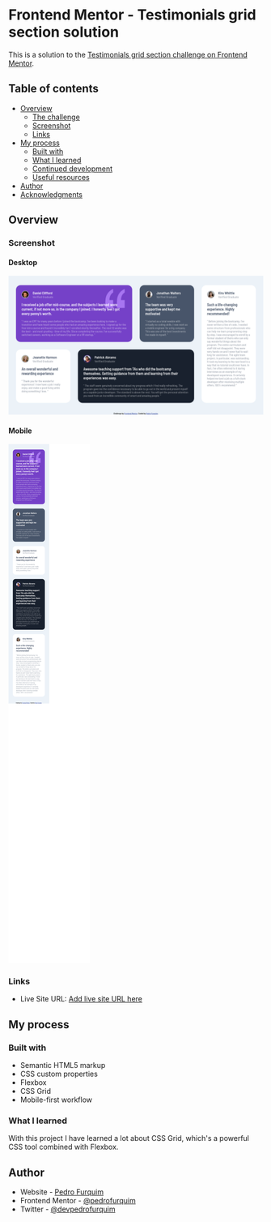 # Frontend Mentor - Testimonials grid section solution

This is a solution to the [Testimonials grid section challenge on Frontend Mentor](https://www.frontendmentor.io/challenges/testimonials-grid-section-Nnw6J7Un7).
## Table of contents

- [Overview](#overview)
  - [The challenge](#the-challenge)
  - [Screenshot](#screenshot)
  - [Links](#links)
- [My process](#my-process)
  - [Built with](#built-with)
  - [What I learned](#what-i-learned)
  - [Continued development](#continued-development)
  - [Useful resources](#useful-resources)
- [Author](#author)
- [Acknowledgments](#acknowledgments)

## Overview

### Screenshot

#### Desktop

![](./images/desktop-screen.png)

#### Mobile

![](./images/mobile-screen.png)

### Links

- Live Site URL: [Add live site URL here](https://your-live-site-url.com)

## My process

### Built with

- Semantic HTML5 markup
- CSS custom properties
- Flexbox
- CSS Grid
- Mobile-first workflow


### What I learned

With this project I have learned a lot about CSS Grid, which's a powerful CSS tool combined with Flexbox.

## Author

- Website - [Pedro Furquim](https://devpedrofurquim.github.io/)
- Frontend Mentor - [@pedrofurquim](https://www.frontendmentor.io/profile/devpedrofurquim)
- Twitter - [@devpedrofurquim](https://twitter.com/devpedrofurquim)